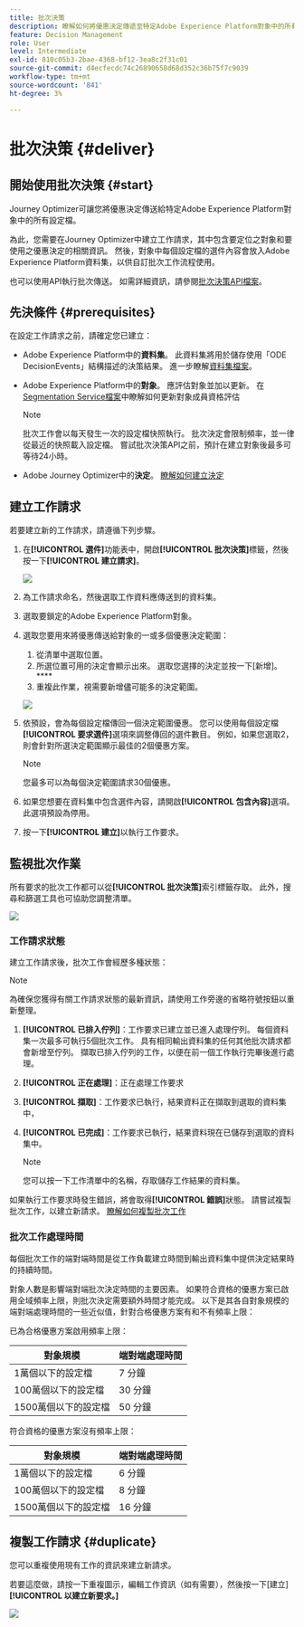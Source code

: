 ```yaml
---
title: 批次決策
description: 瞭解如何將優惠決定傳遞至特定Adobe Experience Platform對象中的所有設定檔。
feature: Decision Management
role: User
level: Intermediate
exl-id: 810c05b3-2bae-4368-bf12-3ea8c2f31c01
source-git-commit: d4ecfecdc74c26890658d68d352c36b75f7c9039
workflow-type: tm+mt
source-wordcount: '841'
ht-degree: 3%

---
```


# 批次決策 {#deliver}

## 開始使用批次決策 {#start}

Journey Optimizer可讓您將優惠決定傳送給特定Adobe Experience Platform對象中的所有設定檔。

為此，您需要在Journey Optimizer中建立工作請求，其中包含要定位之對象和要使用之優惠決定的相關資訊。 然後，對象中每個設定檔的選件內容會放入Adobe Experience Platform資料集，以供自訂批次工作流程使用。

也可以使用API執行批次傳送。 如需詳細資訊，請參閱[批次決策API檔案](api-reference/offer-delivery-api/batch-decisioning-api.md)。

## 先決條件 {#prerequisites}

在設定工作請求之前，請確定您已建立：

* Adobe Experience Platform中的&#x200B;**資料集**。 此資料集將用於儲存使用「ODE DecisionEvents」結構描述的決策結果。 進一步瞭解[資料集檔案](https://experienceleague.adobe.com/docs/experience-platform/catalog/datasets/overview.html?lang=zh-Hant)。

* Adobe Experience Platform中的&#x200B;**對象**。 應評估對象並加以更新。 在[Segmentation Service檔案](http://www.adobe.com/go/segmentation-overview-en)中瞭解如何更新對象成員資格評估

  >[!NOTE]
  >
  >批次工作會以每天發生一次的設定檔快照執行。 批次決定會限制頻率，並一律從最近的快照載入設定檔。 嘗試批次決策API之前，預計在建立對象後最多可等待24小時。

* Adobe Journey Optimizer中的&#x200B;**決定**。 [瞭解如何建立決定](offer-activities/create-offer-activities.md)

<!-- in API doc, remove these info and add ref here-->

## 建立工作請求

若要建立新的工作請求，請遵循下列步驟。

1. 在&#x200B;**[!UICONTROL 選件]**&#x200B;功能表中，開啟&#x200B;**[!UICONTROL 批次決策]**&#x200B;標籤，然後按一下&#x200B;**[!UICONTROL 建立請求]**。

   ![](assets/batch-create.png)

1. 為工作請求命名，然後選取工作資料應傳送到的資料集。

1. 選取要鎖定的Adobe Experience Platform對象。

1. 選取您要用來將優惠傳送給對象的一或多個優惠決定範圍：
   1. 從清單中選取位置。
   1. 所選位置可用的決定會顯示出來。 選取您選擇的決定並按一下[新增]。****
   1. 重複此作業，視需要新增儘可能多的決定範圍。

   ![](assets/batch-decision.png)

1. 依預設，會為每個設定檔傳回一個決定範圍優惠。 您可以使用每個設定檔&#x200B;**[!UICONTROL 要求選件]**&#x200B;選項來調整傳回的選件數目。 例如，如果您選取2，則會針對所選決定範圍顯示最佳的2個優惠方案。

   >[!NOTE]
   >
   >您最多可以為每個決定範圍請求30個優惠。

1. 如果您想要在資料集中包含選件內容，請開啟&#x200B;**[!UICONTROL 包含內容]**&#x200B;選項。 此選項預設為停用。

1. 按一下&#x200B;**[!UICONTROL 建立]**&#x200B;以執行工作要求。

## 監視批次作業

所有要求的批次工作都可以從&#x200B;**[!UICONTROL 批次決策]**&#x200B;索引標籤存取。 此外，搜尋和篩選工具也可協助您調整清單。

![](assets/batch-list.png)

### 工作請求狀態

建立工作請求後，批次工作會經歷多種狀態：

>[!NOTE]
>
>為確保您獲得有關工作請求狀態的最新資訊，請使用工作旁邊的省略符號按鈕以重新整理。

1. **[!UICONTROL 已排入佇列]**：工作要求已建立並已進入處理佇列。 每個資料集一次最多可執行5個批次工作。 具有相同輸出資料集的任何其他批次請求都會新增至佇列。 擷取已排入佇列的工作，以便在前一個工作執行完畢後進行處理。
1. **[!UICONTROL 正在處理]**：正在處理工作要求
1. **[!UICONTROL 擷取]**：工作要求已執行，結果資料正在擷取到選取的資料集中，
1. **[!UICONTROL 已完成]**：工作要求已執行，結果資料現在已儲存到選取的資料集中。

   >[!NOTE]
   >
   >您可以按一下工作清單中的名稱，存取儲存工作結果的資料集。

如果執行工作要求時發生錯誤，將會取得&#x200B;**[!UICONTROL 錯誤]**&#x200B;狀態。 請嘗試複製批次工作，以建立新請求。 [瞭解如何複製批次工作](#duplicate)

### 批次工作處理時間

每個批次工作的端對端時間是從工作負載建立時間到輸出資料集中提供決定結果時的持續時間。

對象人數是影響端對端批次決定時間的主要因素。 如果符合資格的優惠方案已啟用全域頻率上限，則批次決定需要額外時間才能完成。 以下是其各自對象規模的端對端處理時間的一些近似值，針對合格優惠方案有和不有頻率上限：

已為合格優惠方案啟用頻率上限：

| 對象規模 | 端對端處理時間 |
|--------------|----------------------------|
| 1萬個以下的設定檔 | 7 分鐘 |
| 100萬個以下的設定檔 | 30 分鐘 |
| 1500萬個以下的設定檔 | 50 分鐘 |

符合資格的優惠方案沒有頻率上限：

| 對象規模 | 端對端處理時間 |
|--------------|----------------------------|
| 1萬個以下的設定檔 | 6 分鐘 |
| 100萬個以下的設定檔 | 8 分鐘 |
| 1500萬個以下的設定檔 | 16 分鐘 |

## 複製工作請求 {#duplicate}

您可以重複使用現有工作的資訊來建立新請求。

若要這麼做，請按一下重複圖示，編輯工作資訊（如有需要），然後按一下[建立] **[!UICONTROL 以建立新要求。]**

![](assets/batch-duplicate.png)
